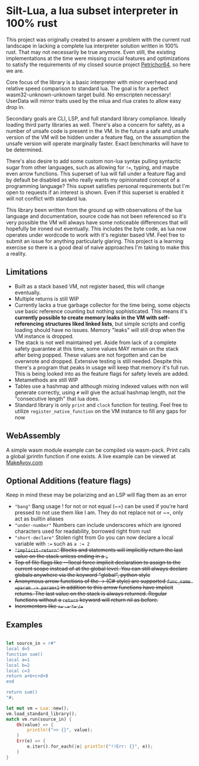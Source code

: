 # Silt-Lua, a lua subset interpreter in 100% rust

This project was originally created to answer a problem with the current rust landscape in lacking a complete lua interpreter solution written in 100% rust. That may not necessarily be true anymore. Even still, the existing implementations at the time were missing crucial features and optimizations to satisfy the requirements of my closed source project [Petrichor64](https://makeavoy.itch.io/petrichor64), so here we are.

Core focus of the library is a basic interpreter with minor overhead and relative speed comparison to standard lua. The goal is for a perfect wasm32-unknown-unknown target build. No emscripten necessary! UserData will mirror traits used by the mlua and rlua crates to allow easy drop in.

Secondary goals are CLI, LSP, and full standard library compliance. Ideally loading third party libraries as well. There's also a concern for safety, as a number of unsafe code is present in the VM. In the future a safe and unsafe version of the VM will be hidden under a feature flag, on the assumption the unsafe version will operate marginally faster. Exact benchmarks will have to be determined.

There's also desire to add some custom non-lua syntax pulling syntactic sugar from other languages, such as allowing for `!=`, typing, and maybe even arrow functions. This superset of lua will fall under a feature flag and by default be disabled as who really wants my opinionated concept of a programming language? This supset satisfies personal requirements but I'm open to requests if an interest is shown. Even if this superset is enabled it will not conflict with standard lua.

This library been written from the ground up with observations of the lua language and documentation, source code has not been referenced so it's very possible the VM will always have some noticeable differences that will hopefully be ironed out eventually. This includes the byte code, as lua now operates under wordcode to work with it's register based VM. Feel free to submit an issue for anything particularly glaring. This project is a learning exercise so there is a good deal of naive approaches I'm taking to make this a reality.

## Limitations

- Built as a stack based VM, not register based, this will change eventually.
- Multiple returns is still WIP
- Currently lacks a true garbage collector for the time being, some objects use basic reference counting but nothing sophisticated. This means it's **currently possible to create memory leaks in the VM with self-referencing structures liked linked lists**, but simple scripts and config loading should have no issues. Memory "leaks" will still drop when the VM instance is dropped.
- The stack is not well maintained yet. Aside from lack of a complete safety guarantee at this time, some values MAY remain on the stack after being popped. These values are not forgotten and can be overwrote and dropped. Extensive testing is still needed. Despite this there's a program that peaks in usage will keep that memory it's full run. This is being looked into as the feature flags for safety levels are added.
- Metamethods are still WIP
- Tables use a hashmap and although mixing indexed values with non will generate correctly, using `#` will give the actual hashmap length, not the "consecutive length" that lua does.
- Standard library is only `print` and `clock` function for testing. Feel free to utilize `register_native_function` on the VM instance to fill any gaps for now

## WebAssembly

A simple wasm module example can be compiled via wasm-pack. Print calls a global jprintln function if one exists. A live example can be viewed at [MakeAvoy.com](https://MakeAvoy.com/#code)

## Optional Additions (feature flags)

Keep in mind these may be polarizing and an LSP will flag them as an error

- `"bang"` Bang usage ! for not or not equal (~=) can be used if you're hard pressed to not use them like I am. They do not replace not or ~=, only act as builtin aliases
- `"under-number"` Numbers can include underscores which are ignored characters used for readability, borrowed right from rust
- `"short-declare"` Stolen right from Go you can now declare a local variable with `:=` such as `a := 2`
- <del>`"implicit-return"` Blocks and statements will implicitly return the last value on the stack unless ending in a `;`</del>
- <del> Top of file flags like --!local force implicit declaration to assign to the current scope instead of at the global level. You can still always declare globals anywhere via the keyword "global", python style </del>
- <del> Anonymous arrow functions of the -> (C# style) are supported `func_name =param -> param+1` in addition to this arrow functions have implicit returns. The last value on the stack is always returned. Regular functions without a `return` keyword will return nil as before. </del>
- <del> Incrementors like `+=` `-=` `*=` `/=` </del>

## Examples

```rust

let source_in = r#"
local d=5
function sum()
local a=1
local b=2
local c=3
return a+b+c+d+8
end

return sum()
"#;

let mut vm = Lua::new();
vm.load_standard_library();
match vm.run(source_in) {
    Ok(value) => {
        println!(">> {}", value);
    }
    Err(e) => {
        e.iter().for_each(|e| println!("!!Err: {}", e));
    }
}
```
